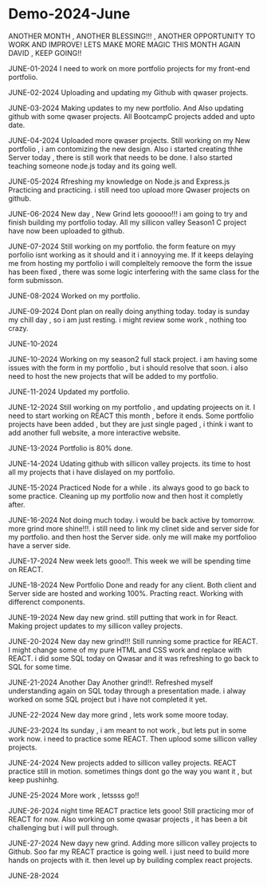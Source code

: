 # Demo-2024-June
ANOTHER MONTH , ANOTHER BLESSING!!! , ANOTHER OPPORTUNITY TO WORK AND IMPROVE!
LETS MAKE MORE MAGIC THIS MONTH AGAIN DAVID , KEEP GOING!!

JUNE-01-2024
I need to work on more portfolio projects for my front-end portfolio.

JUNE-02-2024
Uploading and updating my Github with qwaser projects.

JUNE-03-2024
Making updates to my new portfolio.
And Also updating github with some qwaser projects.
All BootcampC projects added and upto date.

JUNE-04-2024
Uploaded more qwaser projects.
Still  working on my New portfolio , i am contomizing the new design.
Also i started creating thhe Server today , there is still work that needs to be done.
I also started teaching someone node.js today and its going well.

JUNE-05-2024
Rfreshing my knowledge on Node.js and Express.js
Practicing and practicing.
i still need too upload more Qwaser projects on github.

JUNE-06-2024
New day , New Grind lets gooooo!!!
i am going to try and finish building my portfolio today.
All my sillicon valley Season1 C project have now been uploaded to github.

JUNE-07-2024
Still working on my portfolio.
the form feature on myy porfolio isnt working as it should and it i annoyying me.
If it keeps delaying me from hosting my portfolio i will compleltely remoove the form
the issue has been fixed , there was some logic interfering with the same class for the form submisson.

JUNE-08-2024
Worked on my portfolio.

JUNE-09-2024
Dont plan on really doing anything today.
today is sunday my chill day , so i am just resting.
i might review some work , nothing too crazy.

JUNE-10-2024

JUNE-10-2024
Working on my season2 full stack project.
i am having some issues with the form in my portfolio , but i should resolve that soon.
i also need to host the new projects that will be added to my portfolio.

JUNE-11-2024
Updated my portfolio.

JUNE-12-2024
Still working on my portfolio , and updating projeects on it.
I need to start working on REACT this month , before it ends.
Some portfolio projects have been added , but they are just single paged , i think i want to add another full website,
a more interactive website.

JUNE-13-2024
Portfolio is 80% done.

JUNE-14-2024
Udating github with sillicon valley projects.
its time to host all my projects that i have dislayed on my portfolio.

JUNE-15-2024
Practiced Node for a while . its always good to go back to some practice.
Cleaning up my portfolio now and then host it completly after.

JUNE-16-2024
Not doing much today.
i would be back active by tomorrow.
more grind more shine!!!.
i still need to link my clinet side and server side for my portfolio.
and then host the Server side.
only me will make my portfolioo have a server side.

JUNE-17-2024
New week lets gooo!!.
This week we will be spending time on REACT.

JUNE-18-2024
New Portfolio Done and ready for any client.
Both client and Server side are hosted and working 100%.
Practing react.
Working with differenct components.

JUNE-19-2024
New day new grind.
still putting that work in for React.
Making project updates to my sillicon valley projects.

JUNE-20-2024
New day new grind!!!
Still running some practice for REACT.
I might change some of my pure HTML and CSS work and replace with REACT.
i did some SQL today on Qwasar and it was refreshing to go back to SQL for some time.

JUNE-21-2024
Another Day Another grind!!.
Refreshed myself understanding again on SQL today through a presentation made.
i alway worked on some SQL project but i have not completed it yet.

JUNE-22-2024
New day more grind , lets work some moore today.

JUNE-23-2024
Its sunday , i am meant to not work , but lets put in some work now.
i need to practice some REACT.
Then uplood some sillicon valley projects.

JUNE-24-2024
New projects added to sillicon valley projects.
REACT practice still in motion.
sometimes things dont go the way you want it , but keep pushinhg.

JUNE-25-2024
More work , letssss go!!

JUNE-26-2024
night time REACT practice lets gooo!
Still practicing mor of REACT for now.
Also working on some qwasar projects , it has been a bit challenging but i will pull through.

JUNE-27-2024
New dayy new grind.
Adding more sillicon valley projects to Github.
Soo far my REACT practice is going well.
i just need to build more hands on projects with it.
then level up by building complex react projects.

JUNE-28-2024

